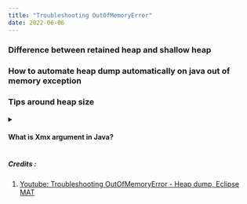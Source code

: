```yaml
---
title: "Troubleshooting OutOfMemoryError"
date: 2022-06-06
---
```


### Difference between retained heap and shallow heap

### How to automate heap dump automatically on java out of memory exception

### Tips around heap size

<details>
  <summary> <h4> What is Xmx argument in Java? </h4> </summary>
  <p> The Maximum Java Heap Size (<b>Xmx</b>) argument limits the maxixmum heap size that a java program can use. <br> The default values for Xmx is based on the physical memory of the machine. <br> <b> For Java 11 and above </b> : The Xmx value is 25% of the available memory with a maximum of 25 GB. However, where there is 2 GB or less of physical memory, the value set is 50% of available memory with a minimum value of 16 MB and a maximum value of 512 MB.
<b>For Java 8</b> : The Xmx value is half the available memory with a minimum of 16 MB and a maximum of 512 MB. <br> <a href="https://blog.openj9.org/2020/04/30/default-java-maximum-heap-size-is-changed-for-java-8/"> Reference1 </a> <br> 
  <details> <summary> How to verify the heap size of running java programme </summary> <p> ./java -verbose:gc -version </p> </details>
  </p>
</details>


##### Credits :  
1. [Youtube: Troubleshooting OutOfMemoryError - Heap dump, Eclipse MAT](https://www.youtube.com/watch?v=SuguH8YBl5g)
